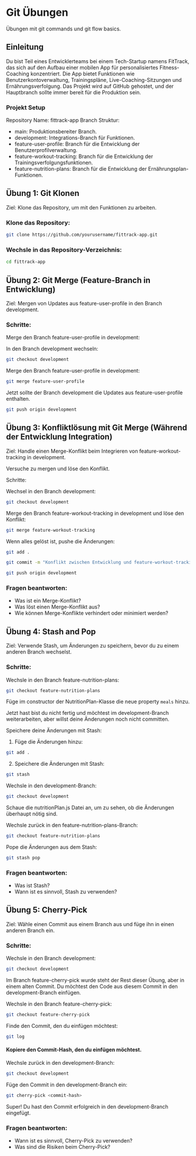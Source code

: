 # Git Übungen

Übungen mit git commands und git flow basics.

## Einleitung

Du bist Teil eines Entwicklerteams bei einem Tech-Startup namens FitTrack, das sich auf den Aufbau einer mobilen App für personalisiertes Fitness-Coaching konzentriert. Die App bietet Funktionen wie Benutzerkontoverwaltung, Trainingspläne, Live-Coaching-Sitzungen und Ernährungsverfolgung. Das Projekt wird auf GitHub gehostet, und der Hauptbranch sollte immer bereit für die Produktion sein.

### Projekt Setup

Repository Name: fittrack-app
Branch Struktur:

- main: Produktionsbereiter Branch.
- development: Integrations-Branch für Funktionen.
- feature-user-profile: Branch für die Entwicklung der Benutzerprofilverwaltung.
- feature-workout-tracking: Branch für die Entwicklung der Trainingsverfolgungsfunktionen.
- feature-nutrition-plans: Branch für die Entwicklung der Ernährungsplan-Funktionen.

## Übung 1: Git Klonen

Ziel: Klone das Repository, um mit den Funktionen zu arbeiten.

### Klone das Repository:

```bash
git clone https://github.com/yourusername/fittrack-app.git
```

### Wechsle in das Repository-Verzeichnis:

```bash
cd fittrack-app
```

## Übung 2: Git Merge (Feature-Branch in Entwicklung)

Ziel: Mergen von Updates aus feature-user-profile in den Branch development.

### Schritte:

Merge den Branch feature-user-profile in development:

In den Branch development wechseln:

```bash
git checkout development
```

Merge den Branch feature-user-profile in development:

```bash
git merge feature-user-profile
```

Jetzt sollte der Branch development die Updates aus feature-user-profile enthalten.

```bash
git push origin development
```

## Übung 3: Konfliktlösung mit Git Merge (Während der Entwicklung Integration)

Ziel: Handle einen Merge-Konflikt beim Integrieren von feature-workout-tracking in development.

Versuche zu mergen und löse den Konflikt.

Schritte:

Wechsel in den Branch development:

```bash
git checkout development
```

Merge den Branch feature-workout-tracking in development und löse den Konflikt:

```bash
git merge feature-workout-tracking
```

Wenn alles gelöst ist, pushe die Änderungen:

```bash
git add .
```

```bash
git commit -m "Konflikt zwischen Entwicklung und feature-workout-tracking gelöst"
```

```bash
git push origin development
```

### Fragen beantworten:

- Was ist ein Merge-Konflikt?
- Was löst einen Merge-Konflikt aus?
- Wie können Merge-Konflikte verhindert oder minimiert werden?

## Übung 4: Stash and Pop

Ziel: Verwende Stash, um Änderungen zu speichern, bevor du zu einem anderen Branch wechselst.

### Schritte:

Wechsle in den Branch feature-nutrition-plans:

```bash
git checkout feature-nutrition-plans
```

Füge im constructor der NutritionPlan-Klasse die neue property `meals` hinzu.

Jetzt hast bist du nicht fertig und möchtest im development-Branch weiterarbeiten, aber willst deine Änderungen noch nicht committen.

Speichere deine Änderungen mit Stash:

1. Füge die Änderungen hinzu:

```bash
git add .
```

2. Speichere die Änderungen mit Stash:

```bash
git stash
```

Wechsle in den development-Branch:

```bash
git checkout development
```

Schaue die nutritionPlan.js Datei an, um zu sehen, ob die Änderungen überhaupt nötig sind.

Wechsle zurück in den feature-nutrition-plans-Branch:

```bash
git checkout feature-nutrition-plans
```

Pope die Änderungen aus dem Stash:

```bash
git stash pop
```

### Fragen beantworten:

- Was ist Stash?
- Wann ist es sinnvoll, Stash zu verwenden?

## Übung 5: Cherry-Pick

Ziel: Wähle einen Commit aus einem Branch aus und füge ihn in einen anderen Branch ein.

### Schritte:

Wechsle in den Branch development:

```bash
git checkout development
```

Im Branch feature-cherry-pick wurde steht der Rest dieser Übung, aber in einem alten Commit. Du möchtest den Code aus diesem Commit in den development-Branch einfügen.

Wechsle in den Branch feature-cherry-pick:

```bash
git checkout feature-cherry-pick
```

Finde den Commit, den du einfügen möchtest:

```bash
git log
```

#### Kopiere den Commit-Hash, den du einfügen möchtest.

Wechsle zurück in den development-Branch:

```bash
git checkout development
```

Füge den Commit in den development-Branch ein:

```bash
git cherry-pick <commit-hash>
```

Super! Du hast den Commit erfolgreich in den development-Branch eingefügt.

### Fragen beantworten:

- Wann ist es sinnvoll, Cherry-Pick zu verwenden?
- Was sind die Risiken beim Cherry-Pick?
